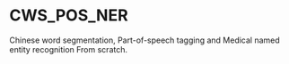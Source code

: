 # CWS_POS_NER
Chinese word segmentation, Part-of-speech tagging and Medical named entity recognition From scratch.
